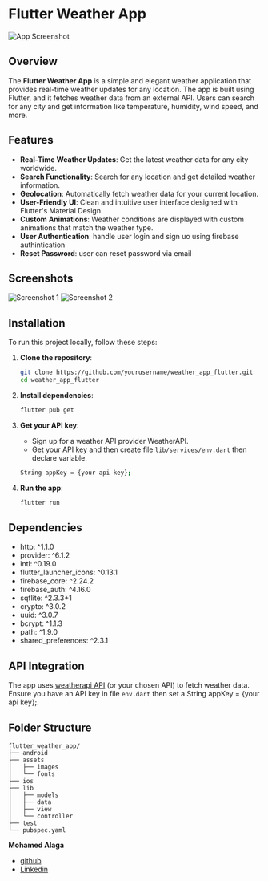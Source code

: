 # Flutter Weather App

![App Screenshot](assets/images/Icon.png)

## Overview

The **Flutter Weather App** is a simple and elegant weather application that provides real-time weather updates for any location. The app is built using Flutter, and it fetches weather data from an external API. Users can search for any city and get information like temperature, humidity, wind speed, and more.

## Features

- **Real-Time Weather Updates**: Get the latest weather data for any city worldwide.
- **Search Functionality**: Search for any location and get detailed weather information.
- **Geolocation**: Automatically fetch weather data for your current location.
- **User-Friendly UI**: Clean and intuitive user interface designed with Flutter's Material Design.
- **Custom Animations**: Weather conditions are displayed with custom animations that match the weather type.
- **User Authentication**: handle user login and sign uo using firebase authintication
- **Reset Password**: user can reset password via email


## Screenshots
![Screenshot 1](./assets/images/Screenshot1.png)
![Screenshot 2](./assets/images/Screenshot2.png)

## Installation
To run this project locally, follow these steps:

1. **Clone the repository**:
    ```bash
    git clone https://github.com/yourusername/weather_app_flutter.git
    cd weather_app_flutter
    ```

2. **Install dependencies**:
    ```bash
    flutter pub get
    ```

3. **Get your API key**:
    - Sign up for a weather API provider WeatherAPI.
    - Get your API key and then create file `lib/services/env.dart` then declare variable.
    ```bash
    String appKey = {your api key};
    ```

4. **Run the app**:
    ```bash
    flutter run
    ```
## Dependencies
-  http: ^1.1.0
-  provider: ^6.1.2
-  intl: ^0.19.0
-  flutter_launcher_icons: ^0.13.1
-  firebase_core: ^2.24.2
-  firebase_auth: ^4.16.0
-  sqflite: ^2.3.3+1
-  crypto: ^3.0.2
-  uuid: ^3.0.7
-  bcrypt: ^1.1.3
-  path: ^1.9.0
-  shared_preferences: ^2.3.1

## API Integration
The app uses [weatherapi API](https://www.weatherapi.com/) (or your chosen API) to fetch weather data. Ensure you have an API key in file `env.dart` then set a String appKey = {your api key};.

## Folder Structure
```plaintext
flutter_weather_app/
├── android
├── assets
│   ├── images
│   └── fonts
├── ios
├── lib
│   ├── models
│   ├── data
│   ├── view
│   └── controller
├── test
└── pubspec.yaml
```

**Mohamed Alaga**
- [github](https://github.com/MohamedAlaga)
- [Linkedin](https://www.linkedin.com/in/mohamed-alaga-aab4a5246/)
